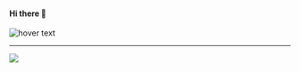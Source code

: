 #### Hi there 👋

<p allign="center">
  <img src="[https://i.pinimg.com/originals/6f/6c/3f/6f6c3f510aa7551eac058372228e0ea8.jpg](https://media.tenor.com/10Prt1iRbv8AAAAj/loop-alien-abduction.gif)"  title="hover text">
</p>

---

![](https://github-readme-streak-stats.herokuapp.com/?user={Mus1ak})


